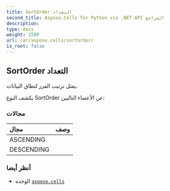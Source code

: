 ```yaml
---
title: SortOrder التعداد
second_title: Aspose.Cells for Python via .NET API المراجع
description:
type: docs
weight: 2580
url: /ar/aspose.cells/sortorder/
is_root: false
---
```

##  SortOrder التعداد
يمثل ترتيب الفرز لنطاق البيانات.



يكشف النوع SortOrder عن الأعضاء التاليين:

###  مجالات
| مجال| وصف|
| :- | :- |
| ASCENDING |  |
| DESCENDING |  |



###  أنظر أيضا
* الوحدة [`aspose.cells`](..)
